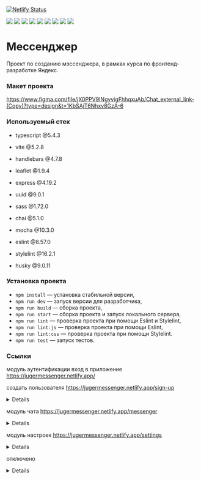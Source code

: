 [![Netlify Status](https://api.netlify.com/api/v1/badges/3182eb1c-219a-4f0a-aef6-91bf21039bf5/deploy-status)](https://app.netlify.com/sites/jugermessenger/deploys)

<img src="https://img.shields.io/badge/TypeScript-007ACC?style=for-the-badge&logo=typescript&logoColor=white" /> <img src="https://img.shields.io/badge/Vite-B73BFE?style=for-the-badge&logo=vite&logoColor=FFD62E" /> <img src="https://img.shields.io/badge/Handlebars%20js-f0772b?style=for-the-badge&logo=handlebarsdotjs&logoColor=black" /> <img src="https://img.shields.io/badge/Sass-CC6699?style=for-the-badge&logo=sass&logoColor=white" />
<img src="https://img.shields.io/badge/chai-A30701?style=for-the-badge&logo=chai&logoColor=white" /> <img src="https://img.shields.io/badge/Mocha-8D6748?style=for-the-badge&logo=Mocha&logoColor=white" /> <img src="https://img.shields.io/badge/Leaflet-199900?style=for-the-badge&logo=Leaflet&logoColor=white" />
<img src="https://img.shields.io/badge/eslint-3A33D1?style=for-the-badge&logo=eslint&logoColor=white" /> <img src="https://img.shields.io/badge/stylelint-000?style=for-the-badge&logo=stylelint&logoColor=white" />

# Мессенджер

Проект по созданию мэссенджера, в рамках курса по фронтенд-разработке Яндекс.

### Макет проекта

https://www.figma.com/file/jX0PPV9INgyvigFhhqxuAb/Chat_external_link-(Copy)?type=design&t=1KbSAjT6Nhxv8GzA-6

### Используемый стек

- typescript @5.4.3
- vite @5.2.8
- handlebars @4.7.8
- leaflet @1.9.4
- express @4.19.2
- uuid @9.0.1

- sass @1.72.0
- chai @5.1.0
- mocha @10.3.0
- eslint @8.57.0
- stylelint @16.2.1
- husky @9.0.11

### Установка проекта

- `npm install` — установка стабильной версии,
- `npm run dev` — запуск версии для разработчика,
- `npm run build` — сборка проекта,
- `npm run start` — сборка проекта и запуск локального сервера,
- `npm run lint` — проверка проекта при помощи Eslint и Stylelint,
- `npm run lint:js` — проверка проекта при помощи Eslint,
- `npm run lint:css` — проверка проекта при помощи Stylelint.
- `npm run test` — запуск тестов.

###

### Ссылки

модуль аутентификации
вход в приложение
https://jugermessenger.netlify.app/

создать пользователя
https://jugermessenger.netlify.app/sign-up

<details>

> При нажатии на кнопки SignUp и LogIn происходит переключение между формами.

> Есть валидация по blur у каждого элемента input по отдельности, а также повторная при отправке формы.

> При прохождении или провале валидации появляется всплывающее сообщение.

</details>

модуль чата
https://jugermessenger.netlify.app/messenger

<details>

> При нажатии на кнопку Settings происходит переход в модуль настроек.

> Левый верхний угол - форма фильтрации превью доступных чатов. При введении фильтра над формой появляется соответствующий бейдж, клик по бейджу приводит к сбросу фильтра.

> Слева находится превью доступных чатов, клик по чату выводит его содержимое в основной раздел модуля.

> В основном разделе модуля отображаются полученные/отправленные сообщения, в правом верхнем углу выпадающее меню для добавления/удаления пользователя из чата, а также удаления активного чата.

> Клик по изображению аватара чата открывает модальное окно для его замены.
> При обновлении/провале обновления аватара появляется всплывающее сообщение.

> У формы отправки сообщения есть валидация при отправке формы.
> При прохождении или провале валидации появляется всплывающее сообщение.

> Слева от формы отправки сообщения - выпадающее меню для отправки геометок и изображений в чат. (возможна некорректная работа библиотеки leaflet в firefox)

</details>

модуль настроек
https://jugermessenger.netlify.app/settings

<details>

> При нажатии на кнопку Change profile происходит переход в форму редактирования профиля.
> При нажатии на кнопку Change password происходит переход в форму редактирования пароля.
> При нажатии на кнопку со стрелкой Step back происходит переход из форм в начальное меню, из начального - в модуль чата.

> Есть валидация по blur у каждого элемента input по отдельности, а также повторная при отправке формы.
> При прохождении или провале валидации появляется всплывающее сообщение.

> Клик по изображению аватара пользователя открывает модальное окно для его замены.
> При обновлении/провале обновления аватара появляется всплывающее сообщение.

</details>

отключено

<details>

> отключена страница 404, при некорректном url выполняется переадресация в https://jugermessenger.netlify.app/messenger
> при провале авторизации в https://jugermessenger.netlify.app/

> Отключено использование цензуры с библиотекой leaflet на основании ip-адреса пользователя через сервис ip-api.com из-за смешанного контента http/https. Использование возможно только на локальном сервере.

</details>
